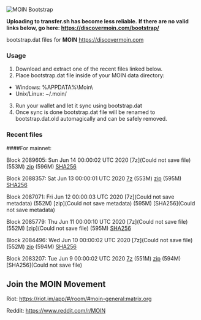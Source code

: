 ![MOIN Bootstrap](https://i.imgur.com/KjM1jMp.jpg)

**Uploading to transfer.sh has become less reliable.**
**If there are no valid links below, go here: https://discovermoin.com/bootstrap/**

bootstrap.dat files for **MOIN** https://discovermoin.com

### Usage

1. Download and extract one of the recent files linked below.
2. Place bootstrap.dat file inside of your MOIN data directory:
 - Windows: %APPDATA%\Moin\
 - Unix/Linux: ~/.moin/
3. Run your wallet and let it sync using bootstrap.dat
4. Once sync is done bootstrap.dat file will be renamed to bootstrap.dat.old automagically and can be safely removed.


### Recent files

####For mainnet:

Block 2089605: Sun Jun 14 00:00:02 UTC 2020 [7z](Could not save file) (553M) [zip]() (596M) [SHA256]()

Block 2088357: Sat Jun 13 00:00:01 UTC 2020 [7z]() (553M) [zip]() (595M) [SHA256]()

Block 2087071: Fri Jun 12 00:00:03 UTC 2020 [7z](Could not save metadata) (552M) [zip](Could not save metadata) (595M) [SHA256](Could not save metadata)

Block 2085779: Thu Jun 11 00:00:10 UTC 2020 [7z](Could not save file) (552M) [zip](Could not save file) (595M) [SHA256](https://transfer.sh/dXiuM/sha256.txt)

Block 2084496: Wed Jun 10 00:00:02 UTC 2020 [7z](Could not save file) (552M) [zip]() (594M) [SHA256]()

Block 2083207: Tue Jun  9 00:00:02 UTC 2020 [7z](https://transfer.sh/ZTo0g/bootstrap.dat.20200609.7z) (551M) [zip](https://transfer.sh/q2tGZ/bootstrap.dat.20200609.zip) (594M) [SHA256](Could not save file)

## Join the MOIN Movement

Riot: https://riot.im/app/#/room/#moin-general:matrix.org

Reddit: https://www.reddit.com/r/MOIN
